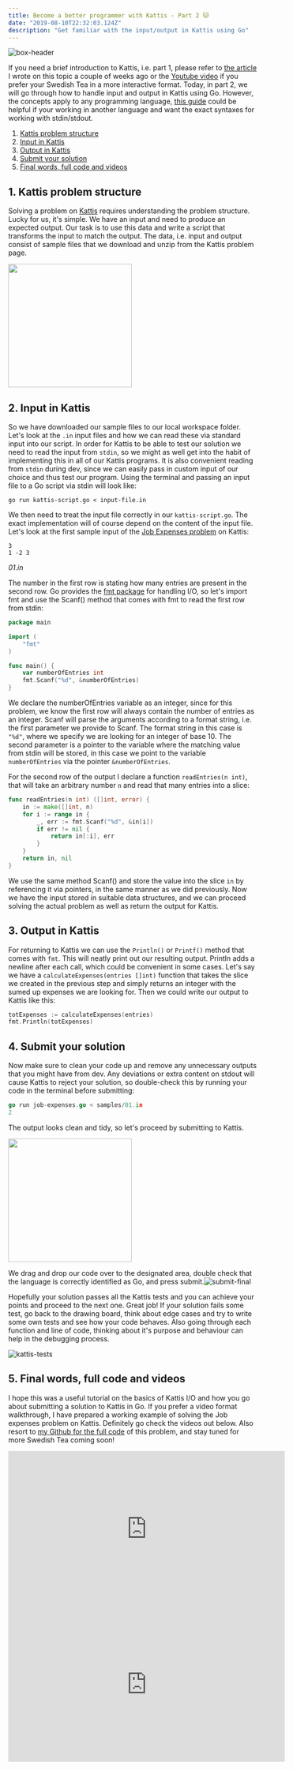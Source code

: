 ```yaml
---
title: Become a better programmer with Kattis - Part 2 🐱
date: "2019-08-10T22:32:03.124Z"
description: "Get familiar with the input/output in Kattis using Go"
---
```


![box-header](box-header-1.jpg)

If you need a brief introduction to Kattis, i.e. part 1, please refer to <a href="/kattis-intro-1">the article</a> I wrote on this topic a couple of weeks ago or the <a href="https://youtu.be/V0PUy29vFd8">Youtube video</a> if you prefer your Swedish Tea in a more interactive format. Today, in part 2, we will go through how to handle input and output in Kattis using Go. However, the concepts apply to any programming language, [this guide](https://open.kattis.com/help) could be helpful if your working in another language and want the exact syntaxes for working with stdin/stdout.

1. [Kattis problem structure](#problem-structure)
2. [Input in Kattis](#input)
3. [Output in Kattis](#output)
4. [Submit your solution](#submit)
5. [Final words, full code and videos](#final-words)

## <a name="problem-structure"> 1. Kattis problem structure</a>

Solving a problem on [Kattis](https://open.kattis.com) requires understanding the problem structure. Lucky for us, it's simple. We have an input and need to produce an expected output. Our task is to use this data and write a script that transforms the input to match the output. The data, i.e. input and output consist of sample files that we download and unzip from the Kattis problem page.

<img src="qaly-problem.png" width="250px"/>



## <a name="input">2. Input in Kattis</a>

So we have downloaded our sample files to our local workspace folder. Let's look at the `.in` input files and how we can read these via standard input into our script. In order for Kattis to be able to test our solution we need to read the input from `stdin`, so we might as well get into the habit of implementing this in all of our Kattis programs. It is also convenient reading from `stdin` during dev, since we can easily pass in custom input of our choice and thus test our program. Using the terminal and passing an input file to a Go script via stdin will look like:

```shell
go run kattis-script.go < input-file.in
```

We then need to treat the input file correctly in our `kattis-script.go`. The exact implementation will of course depend on the content of the input file. Let's look at the first sample input of the [Job Expenses problem](https://open.kattis.com/problems/jobexpenses/statistics) on Kattis:

```in
3
1 -2 3
```

*01.in*

The number in the first row is stating how many entries are present in the second row. Go provides the [fmt package](https://golang.org/pkg/fmt/) for handling I/O, so let's import fmt and use the Scanf() method that comes with fmt to read the first row from stdin:

```go
package main

import (
	"fmt"
)

func main() {
	var numberOfEntries int
	fmt.Scanf("%d", &numberOfEntries)
}
```

We declare the numberOfEntries variable as an integer, since for this problem, we know the first row will always contain the number of entries as an integer. Scanf will parse the arguments according to a format string, i.e. the first parameter we provide to Scanf. The format string in this case is `"%d"`, where we specify we are looking for an integer of base 10. The second parameter is a pointer to the variable where the matching value from stdin will be stored, in this case we point to the variable `numberOfEntries` via the pointer `&numberOfEntries`.

For the second row of the output I declare a function `readEntries(n int)`, that will take an arbitrary number `n` and read that many entries into a slice:

```go
func readEntries(n int) ([]int, error) {
	in := make([]int, n)
	for i := range in {
		_, err := fmt.Scanf("%d", &in[i])
		if err != nil {
			return in[:i], err
		}
	}
	return in, nil
}
```

We use the same method Scanf() and store the value into the slice `in` by referencing it via pointers, in the same manner as we did previously. Now we have the input stored in suitable data structures, and we can proceed solving the actual problem as well as return the output for Kattis.

## <a name="output">3. Output in Kattis</a>

For returning to Kattis we can use the `Println()` or `Printf()` method that comes with `fmt`. This will neatly print out our resulting output. Println adds a newline after each call, which could be convenient in some cases. Let's say we have a `calculateExpenses(entries []int)` function that takes the slice we created in the previous step and simply returns an integer with the sumed up expenses we are looking for. Then we could write our output to Kattis like this:

```go
totExpenses := calculateExpenses(entries)
fmt.Println(totExpenses)
```

## <a name="submit-to-judge">4. Submit your solution</a>

Now make sure to clean your code up and remove any unnecessary outputs that you might have from dev. Any deviations or extra content on stdout will cause Kattis to reject your solution, so double-check this by running your code in the terminal before submitting:

```go
go run job-expenses.go < samples/01.in
2
```

The output looks clean and tidy, so let's proceed by submitting to Kattis.

<img src="qaly-submit.png" width="250px"/>



We drag and drop our code over to the designated area, double check that the language is correctly identified as Go, and press submit.![submit-final](img/submit-final.png)

Hopefully your solution passes all the Kattis tests and you can achieve your points and proceed to the next one. Great job! If your solution fails some test, go back to the drawing board, think about edge cases and try to write some own tests and see how your code behaves. Also going through each function and line of code, thinking about it's purpose and behaviour can help in the debugging process.

![kattis-tests](img/kattis-tests.png)



## <a name="final-words">5. Final words, full code and videos</a>

I hope this was a useful tutorial on the basics of Kattis I/O and how you go about submitting a solution to Kattis in Go. If you prefer a video format walkthrough, I have prepared a working example of solving the Job expenses problem on Kattis. Definitely go check the videos out below. Also resort to [my Github for the full code](https://github.com/rintala/kattis-solutions/tree/master/job-expenses) of this problem, and stay tuned for more Swedish Tea coming soon!

<iframe width="560" height="315" src="https://www.youtube.com/embed/V0PUy29vFd8" frameborder="0" allow="accelerometer; autoplay; encrypted-media; gyroscope; picture-in-picture" allowfullscreen></iframe>

<iframe width="560" height="315" src="https://www.youtube.com/embed/67qMDDvhNz0" frameborder="0" allow="accelerometer; autoplay; encrypted-media; gyroscope; picture-in-picture" allowfullscreen></iframe>